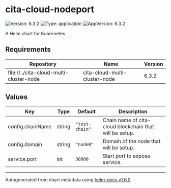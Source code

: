 # cita-cloud-nodeport

![Version: 6.3.2](https://img.shields.io/badge/Version-6.3.2-informational?style=flat-square) ![Type: application](https://img.shields.io/badge/Type-application-informational?style=flat-square) ![AppVersion: 6.3.2](https://img.shields.io/badge/AppVersion-6.3.2-informational?style=flat-square)

A Helm chart for Kubernetes

## Requirements

| Repository | Name | Version |
|------------|------|---------|
| file://../cita-cloud-multi-cluster-node | cita-cloud-multi-cluster-node | 6.3.2 |

## Values

| Key | Type | Default | Description |
|-----|------|---------|-------------|
| config.chainName | string | `"test-chain"` | Chain name of cita-cloud blockchain that will be setup. |
| config.domain | string | `"node0"` | Domain of the node that will be setup. |
| service.port | int | `30000` | Start port to expose service. |

----------------------------------------------
Autogenerated from chart metadata using [helm-docs v1.6.0](https://github.com/norwoodj/helm-docs/releases/v1.6.0)

